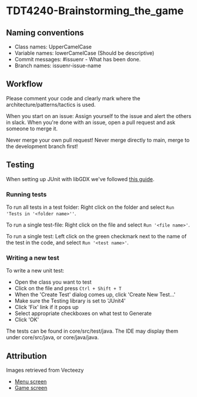 # TDT4240-Brainstorming_the_game

## Naming conventions
- Class names: UpperCamelCase
- Variable names: lowerCamelCase (Should be descriptive)
- Commit messages: #issuenr - What has been done.
- Branch names: issuenr-issue-name

## Workflow
Please comment your code and clearly mark where the architecture/patterns/tactics is used.

When you start on an issue: Assign yourself to the issue and alert the others in slack.
When you're done with an issue, open a pull request and ask someone to merge it.

Never merge your own pull request! 
Never merge directly to main, merge to the development branch first!

## Testing
When setting up JUnit with libGDX we've followed [this guide](http://techduke.io/junit-testing-of-libgdx-game-in-android-studio/). 

### Running tests
To run all tests in a test folder: Right click on the folder and select `Run 'Tests in '<folder name>''`.

To run a single test-file: Right click on the file and select `Run '<file name>'`.

To run a single test: Left click on the green checkmark next to the name of the test in the code, and select `Run '<test name>'`.

### Writing a new test
To write a new unit test:
- Open the class you want to test
- Click on the file and press `Ctrl + Shift + T`
- When the 'Create Test' dialog comes up, click 'Create New Test...'
- Make sure the Testing library is set to 'JUnit4'
- Click 'Fix' link if it pops up
- Select appropriate checkboxes on what test to Generate
- Click 'OK'

The tests can be found in core/src/test/java. 
The IDE may display them under core/src/java, or core/java/java.

## Attribution
Images retrieved from Vecteezy
- <a href="https://www.vecteezy.com/free-vector/cloud">Menu screen</a>
- <a href="https://www.vecteezy.com/free-vector/landscape">Game screen</a>
